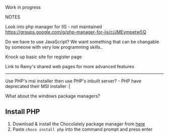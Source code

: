 Work in progress


NOTES

Look into php manager for IIS - not maintained
https://groups.google.com/g/php-manager-for-iis/c/JMEympetw5Q

Do we have to use JavaScript? We want something that can be changable by someone with very low programming skills..


Knock up basic site for register page





Link to Ramy's shared web pages for more advanced features

---

Use PHP's msi installer then use PHP's inbuilt server? - PHP have deprecated their MSI installer :| 

What about the windows package managers?

## Install PHP

1. Download & install the Chocolately package manager from [here](https://chocolatey.org/install)
2. Paste `choco install php` into the command prompt and press enter
